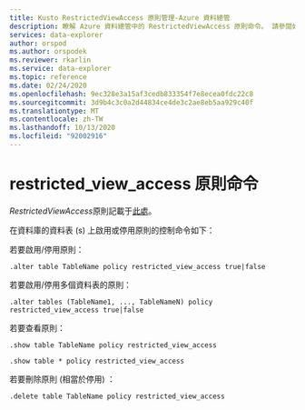 ```yaml
---
title: Kusto RestrictedViewAccess 原則管理-Azure 資料總管
description: 瞭解 Azure 資料總管中的 RestrictedViewAccess 原則命令。 請參閱如何查看、啟用、停用、變更和刪除此原則。
services: data-explorer
author: orspod
ms.author: orspodek
ms.reviewer: rkarlin
ms.service: data-explorer
ms.topic: reference
ms.date: 02/24/2020
ms.openlocfilehash: 9ec328e3a15af3cedb833354f7e8ecea0fdc22c8
ms.sourcegitcommit: 3d9b4c3c0a2d44834ce4de3c2ae8eb5aa929c40f
ms.translationtype: MT
ms.contentlocale: zh-TW
ms.lasthandoff: 10/13/2020
ms.locfileid: "92002916"
---
```

# <a name="restricted_view_access-policy-command"></a>restricted_view_access 原則命令

*RestrictedViewAccess*原則記載于[此處](../management/restrictedviewaccesspolicy.md)。

在資料庫的資料表 (s) 上啟用或停用原則的控制命令如下：

若要啟用/停用原則：
```kusto
.alter table TableName policy restricted_view_access true|false
```

若要啟用/停用多個資料表的原則：
```kusto
.alter tables (TableName1, ..., TableNameN) policy restricted_view_access true|false
```

若要查看原則：
```kusto
.show table TableName policy restricted_view_access  

.show table * policy restricted_view_access  
```

若要刪除原則 (相當於停用) ：
```kusto
.delete table TableName policy restricted_view_access  
```
